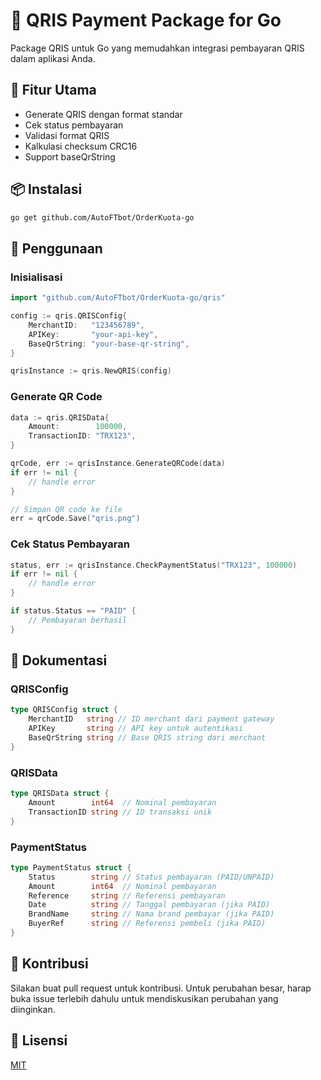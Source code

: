 # 🚀 QRIS Payment Package for Go

Package QRIS untuk Go yang memudahkan integrasi pembayaran QRIS dalam aplikasi Anda.

## 🎯 Fitur Utama

- Generate QRIS dengan format standar
- Cek status pembayaran
- Validasi format QRIS
- Kalkulasi checksum CRC16
- Support baseQrString

## 📦 Instalasi

```bash
go get github.com/AutoFTbot/OrderKuota-go
```

## 🚀 Penggunaan

### Inisialisasi

```go
import "github.com/AutoFTbot/OrderKuota-go/qris"

config := qris.QRISConfig{
    MerchantID:   "123456789",
    APIKey:       "your-api-key",
    BaseQrString: "your-base-qr-string",
}

qrisInstance := qris.NewQRIS(config)
```

### Generate QR Code

```go
data := qris.QRISData{
    Amount:        100000,
    TransactionID: "TRX123",
}

qrCode, err := qrisInstance.GenerateQRCode(data)
if err != nil {
    // handle error
}

// Simpan QR code ke file
err = qrCode.Save("qris.png")
```

### Cek Status Pembayaran

```go
status, err := qrisInstance.CheckPaymentStatus("TRX123", 100000)
if err != nil {
    // handle error
}

if status.Status == "PAID" {
    // Pembayaran berhasil
}
```

## 📝 Dokumentasi

### QRISConfig

```go
type QRISConfig struct {
    MerchantID   string // ID merchant dari payment gateway
    APIKey       string // API key untuk autentikasi
    BaseQrString string // Base QRIS string dari merchant
}
```

### QRISData

```go
type QRISData struct {
    Amount        int64  // Nominal pembayaran
    TransactionID string // ID transaksi unik
}
```

### PaymentStatus

```go
type PaymentStatus struct {
    Status        string // Status pembayaran (PAID/UNPAID)
    Amount        int64  // Nominal pembayaran
    Reference     string // Referensi pembayaran
    Date          string // Tanggal pembayaran (jika PAID)
    BrandName     string // Nama brand pembayar (jika PAID)
    BuyerRef      string // Referensi pembeli (jika PAID)
}
```

## 🤝 Kontribusi

Silakan buat pull request untuk kontribusi. Untuk perubahan besar, harap buka issue terlebih dahulu untuk mendiskusikan perubahan yang diinginkan.

## 📄 Lisensi

[MIT](https://choosealicense.com/licenses/mit/) 